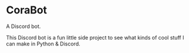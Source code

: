 # CoraBot
A Discord bot.

This Discord bot is a fun little side project to see what kinds of cool stuff I can make in Python & Discord.
